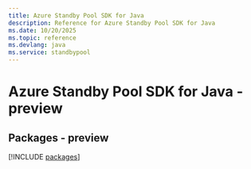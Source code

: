 ```yaml
---
title: Azure Standby Pool SDK for Java
description: Reference for Azure Standby Pool SDK for Java
ms.date: 10/20/2025
ms.topic: reference
ms.devlang: java
ms.service: standbypool
---
```

# Azure Standby Pool SDK for Java - preview
## Packages - preview
[!INCLUDE [packages](standby-pool-index.md)]